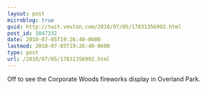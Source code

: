 ```yaml
---
layout: post
microblog: true
guid: http://twit.vmstan.com/2010/07/05/17831356992.html
post_id: 3047332
date: 2010-07-05T19:26:40-0600
lastmod: 2010-07-05T19:26:40-0600
type: post
url: /2010/07/05/17831356992.html
---
```

Off to see the Corporate Woods fireworks display in Overland Park.
